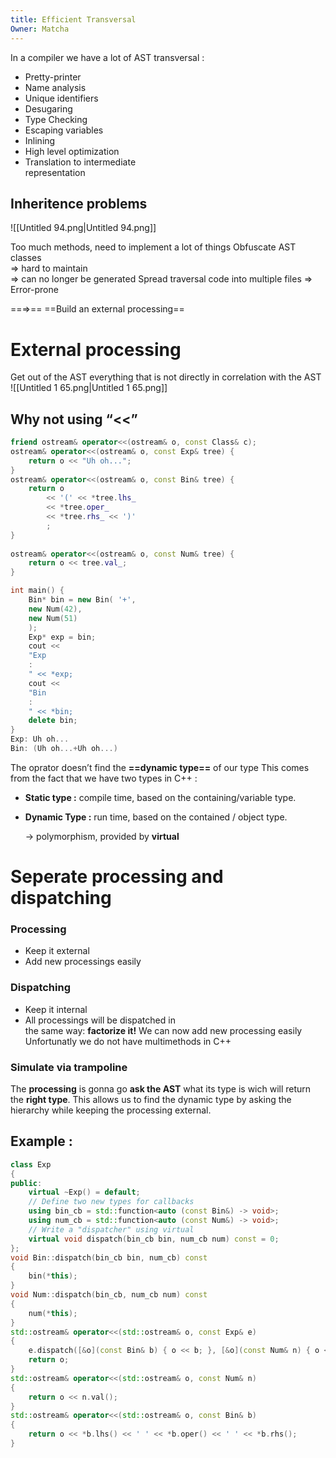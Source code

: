 ```yaml
---
title: Efficient Transversal
Owner: Matcha
---
```

  
In a compiler we have a lot of AST transversal :
- Pretty-printer
- Name analysis
- Unique identifiers
- Desugaring
- Type Checking
- Escaping variables
- Inlining
- High level optimization
- Translation to intermediate  
    representation
  
## Inheritence problems
![[Untitled 94.png|Untitled 94.png]]

Too much methods, need to implement a lot of things
Obfuscate AST classes  
⇒ hard to maintain  
⇒ can no longer be generated
Spread traversal code into multiple files ⇒ Error-prone
  
==$\Longrightarrow$== ==Build an external processing==
  
# External processing
Get out of the AST everything that is not directly in correlation with the AST
![[Untitled 1 65.png|Untitled 1 65.png]]

  
## Why not using “<<”
```C++
friend ostream& operator<<(ostream& o, const Class& c);
ostream& operator<<(ostream& o, const Exp& tree) {
	return o << "Uh oh...";
}
ostream& operator<<(ostream& o, const Bin& tree) {
	return o
		<< '(' << *tree.lhs_
		<< *tree.oper_
		<< *tree.rhs_ << ')'
		;
}
	
ostream& operator<<(ostream& o, const Num& tree) {
	return o << tree.val_;
}
```
```C++
int main() {
	Bin* bin = new Bin( '+',
	new Num(42),
	new Num(51)
	);
	Exp* exp = bin;
	cout <<
	"Exp
	:
	" << *exp;
	cout <<
	"Bin
	:
	" << *bin;
	delete bin;
}
Exp: Uh oh...
Bin: (Uh oh...+Uh oh...)
```
The oprator doesn’t find the **==dynamic type==** of our type This comes from the fact that we have two types in C++ :
- **Static type :** compile time, based on the containing/variable type.
- **Dynamic Type :** run time, based on the contained / object type.
    
    → polymorphism, provided by **virtual**
    
      
    
      
    
# Seperate processing and dispatching
### Processing
- Keep it external
- Add new processings easily
### Dispatching
- Keep it internal
- All processings will be dispatched in  
    the same way: **factorize it!**
We can now add new processing easily
Unfortunatly we do not have multimethods in C++
### Simulate via trampoline
The **processing** is gonna go **ask the AST** what its type is wich will return the **right type**.
This allows us to find the dynamic type by asking the hierarchy while keeping the processing external.
  
  
## Example :
```C++
class Exp
{
public:
	virtual ~Exp() = default;
	// Define two new types for callbacks
	using bin_cb = std::function<auto (const Bin&) -> void>;
	using num_cb = std::function<auto (const Num&) -> void>;
	// Write a "dispatcher" using virtual
	virtual void dispatch(bin_cb bin, num_cb num) const = 0;
};
void Bin::dispatch(bin_cb bin, num_cb) const
{
	bin(*this);
}
void Num::dispatch(bin_cb, num_cb num) const
{
	num(*this);
}
std::ostream& operator<<(std::ostream& o, const Exp& e)
{
	e.dispatch([&o](const Bin& b) { o << b; }, [&o](const Num& n) { o << n; });
	return o;
}
std::ostream& operator<<(std::ostream& o, const Num& n)
{
	return o << n.val();
}
std::ostream& operator<<(std::ostream& o, const Bin& b)
{
	return o << *b.lhs() << ' ' << *b.oper() << ' ' << *b.rhs();
}
```